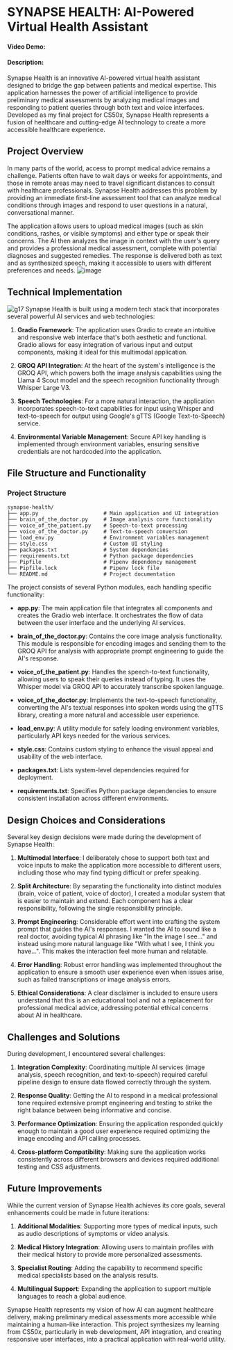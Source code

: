 # SYNAPSE HEALTH: AI-Powered Virtual Health Assistant

#### Video Demo: <URL HERE>

#### Description:
Synapse Health is an innovative AI-powered virtual health assistant designed to bridge the gap between patients and medical expertise. This application harnesses the power of artificial intelligence to provide preliminary medical assessments by analyzing medical images and responding to patient queries through both text and voice interfaces. Developed as my final project for CS50x, Synapse Health represents a fusion of healthcare and cutting-edge AI technology to create a more accessible healthcare experience.



## Project Overview

In many parts of the world, access to prompt medical advice remains a challenge. Patients often have to wait days or weeks for appointments, and those in remote areas may need to travel significant distances to consult with healthcare professionals. Synapse Health addresses this problem by providing an immediate first-line assessment tool that can analyze medical conditions through images and respond to user questions in a natural, conversational manner.

The application allows users to upload medical images (such as skin conditions, rashes, or visible symptoms) and either type or speak their concerns. The AI then analyzes the image in context with the user's query and provides a professional medical assessment, complete with potential diagnoses and suggested remedies. The response is delivered both as text and as synthesized speech, making it accessible to users with different preferences and needs.
![image](https://github.com/user-attachments/assets/c6296e70-a492-438c-b0f3-5743a834d015)

## Technical Implementation
![g17](https://github.com/user-attachments/assets/3343eea1-7bc4-4579-acaf-8c804ba1a6a4)
Synapse Health is built using a modern tech stack that incorporates several powerful AI services and web technologies:

1. **Gradio Framework**: The application uses Gradio to create an intuitive and responsive web interface that's both aesthetic and functional. Gradio allows for easy integration of various input and output components, making it ideal for this multimodal application.

2. **GROQ API Integration**: At the heart of the system's intelligence is the GROQ API, which powers both the image analysis capabilities using the Llama 4 Scout model and the speech recognition functionality through Whisper Large V3.

3. **Speech Technologies**: For a more natural interaction, the application incorporates speech-to-text capabilities for input using Whisper and text-to-speech for output using Google's gTTS (Google Text-to-Speech) service.

4. **Environmental Variable Management**: Secure API key handling is implemented through environment variables, ensuring sensitive credentials are not hardcoded into the application.


## File Structure and Functionality

### Project Structure

```
synapse-health/
├── app.py                     # Main application and UI integration
├── brain_of_the_doctor.py     # Image analysis core functionality
├── voice_of_the_patient.py    # Speech-to-text processing
├── voice_of_the_doctor.py     # Text-to-speech conversion
├── load_env.py                # Environment variables management
├── style.css                  # Custom UI styling
├── packages.txt               # System dependencies
├── requirements.txt           # Python package dependencies
├── Pipfile                    # Pipenv dependency management
├── Pipfile.lock               # Pipenv lock file
└── README.md                  # Project documentation
```

The project consists of several Python modules, each handling specific functionality:

- **app.py**: The main application file that integrates all components and creates the Gradio web interface. It orchestrates the flow of data between the user interface and the underlying AI services.

- **brain_of_the_doctor.py**: Contains the core image analysis functionality. This module is responsible for encoding images and sending them to the GROQ API for analysis with appropriate prompt engineering to guide the AI's response.

- **voice_of_the_patient.py**: Handles the speech-to-text functionality, allowing users to speak their queries instead of typing. It uses the Whisper model via GROQ API to accurately transcribe spoken language.

- **voice_of_the_doctor.py**: Implements the text-to-speech functionality, converting the AI's textual responses into spoken words using the gTTS library, creating a more natural and accessible user experience.

- **load_env.py**: A utility module for safely loading environment variables, particularly API keys needed for the various services.

- **style.css**: Contains custom styling to enhance the visual appeal and usability of the web interface.

- **packages.txt**: Lists system-level dependencies required for deployment.

- **requirements.txt**: Specifies Python package dependencies to ensure consistent installation across different environments.

## Design Choices and Considerations

Several key design decisions were made during the development of Synapse Health:

1. **Multimodal Interface**: I deliberately chose to support both text and voice inputs to make the application more accessible to different users, including those who may find typing difficult or prefer speaking.

2. **Split Architecture**: By separating the functionality into distinct modules (brain, voice of patient, voice of doctor), I created a modular system that is easier to maintain and extend. Each component has a clear responsibility, following the single responsibility principle.

3. **Prompt Engineering**: Considerable effort went into crafting the system prompt that guides the AI's responses. I wanted the AI to sound like a real doctor, avoiding typical AI phrasing like "In the image I see..." and instead using more natural language like "With what I see, I think you have...". This makes the interaction feel more human and relatable.

4. **Error Handling**: Robust error handling was implemented throughout the application to ensure a smooth user experience even when issues arise, such as failed transcriptions or image analysis errors.

5. **Ethical Considerations**: A clear disclaimer is included to ensure users understand that this is an educational tool and not a replacement for professional medical advice, addressing potential ethical concerns about AI in healthcare.

## Challenges and Solutions

During development, I encountered several challenges:

1. **Integration Complexity**: Coordinating multiple AI services (image analysis, speech recognition, and text-to-speech) required careful pipeline design to ensure data flowed correctly through the system.

2. **Response Quality**: Getting the AI to respond in a medical professional tone required extensive prompt engineering and testing to strike the right balance between being informative and concise.

3. **Performance Optimization**: Ensuring the application responded quickly enough to maintain a good user experience required optimizing the image encoding and API calling processes.

4. **Cross-platform Compatibility**: Making sure the application works consistently across different browsers and devices required additional testing and CSS adjustments.

## Future Improvements

While the current version of Synapse Health achieves its core goals, several enhancements could be made in future iterations:

1. **Additional Modalities**: Supporting more types of medical inputs, such as audio descriptions of symptoms or video analysis.

2. **Medical History Integration**: Allowing users to maintain profiles with their medical history to provide more personalized assessments.

3. **Specialist Routing**: Adding the capability to recommend specific medical specialists based on the analysis results.

4. **Multilingual Support**: Expanding the application to support multiple languages to reach a global audience.

Synapse Health represents my vision of how AI can augment healthcare delivery, making preliminary medical assessments more accessible while maintaining a human-like interaction. This project synthesizes my learning from CS50x, particularly in web development, API integration, and creating responsive user interfaces, into a practical application with real-world utility.
